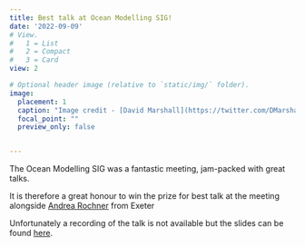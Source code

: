 ```yaml
---
title: Best talk at Ocean Modelling SIG!
date: '2022-09-09'
# View.
#   1 = List
#   2 = Compact
#   3 = Card
view: 2

# Optional header image (relative to `static/img/` folder).
image: 
  placement: 1
  caption: "Image credit - [David Marshall](https://twitter.com/DMarshallOcean/status/1568279199298867203)"
  focal_point: ""
  preview_only: false


---
```

The Ocean Modelling SIG was a fantastic meeting, jam-packed with great talks. 

It is therefore a great honour to win the prize for best talk at the meeting alongside [Andrea Rochner](https://twitter.com/AndreaROcean) from Exeter 

Unfortunately a recording of the talk is not available but the slides can be found [here](OMSIG22-AndrewStyles-SpuriousForces.pdf).
